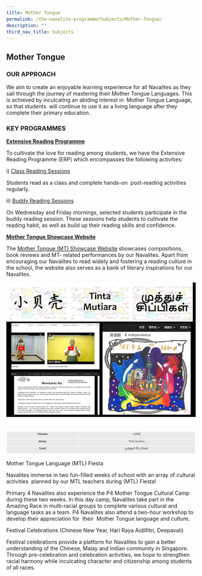 ```yaml
---
title: Mother Tongue
permalink: /the-navalite-programme/Subjects/Mother-Tongue/
description: ""
third_nav_title: Subjects
---
```

## Mother Tongue

### OUR APPROACH

We aim to create an enjoyable learning experience for all Navalites as they sail through the journey of mastering their Mother Tongue Languages. This is achieved by inculcating an abiding interest in  Mother Tongue Language, so that students  will continue to use it as a living language after they complete their primary education.  

### KEY PROGRAMMES

**<U>Extensive Reading Programme</U>**

To cultivate the love for reading among students, we have the Extensive Reading Programme (ERP) which encompasses the following activities: 

  

i) <U>Class Reading Sessions</U>

Students read as a class and complete hands-on  post-reading activities regularly.

  

ii) <U>Buddy Reading Sessions</U>

On Wednesday and Friday mornings, selected students participate in the buddy reading session. These sessions help students to cultivate the reading habit, as well as build up their reading skills and confidence.

  

<U>**Mother Tongue Showcase Website**</U>

The [Mother Tongue (MT) Showcase Website](https://go.gov.sg/nbps-mt) showcases compositions, book reviews and MT- related performances by our Navalites. Apart from encouraging our Navalites to read widely and fostering a reading culture in the school, the website also serves as a bank of literary inspirations for our Navalites.  

![](/images/Mother%20Tongue/Mother%20Tongue%201.png)

![](/images/Mother%20Tongue/Mother%20Tongue%202.png)



Mother Tongue Language (MTL) Fiesta

Navalites immerse in two fun-filled weeks of school with an array of cultural activities  planned by our MTL teachers during (MTL) Fiesta!

  



  

  

  

  

  

  

  

  

  

  

  

  

  

  

  

Primary 4 Navalites also experience the P4 Mother Tongue Cultural Camp during these two weeks. In this day camp, Navalites take part in the Amazing Race in multi-racial groups to complete various cultural and language tasks as a team. P4 Navalites also attend a two-hour workshop to develop their appreciation for  their  Mother Tongue language and culture.

Festival Celebrations (Chinese New Year, Hari Raya Aidilfitri, Deepavali)

Festival celebrations provide a platform for Navalites to gain a better understanding of the Chinese, Malay and Indian community in Singapore. Through pre-celebration and celebration activities, we hope to strengthen racial harmony while inculcating character and citizenship among students of all races.

  

